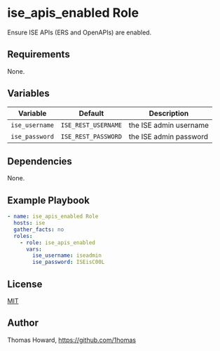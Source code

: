# ise_apis_enabled Role

Ensure ISE APIs (ERS and OpenAPIs) are enabled.

## Requirements

None.

## Variables

| Variable       | Default        | Description |
| -------------- | -------------- | ----------- |
| `ise_username` | `ISE_REST_USERNAME` | the ISE admin username |
| `ise_password` | `ISE_REST_PASSWORD` | the ISE admin password |


## Dependencies

None.

## Example Playbook

```yaml
- name: ise_apis_enabled Role
  hosts: ise
  gather_facts: no
  roles:
    - role: ise_apis_enabled
      vars:
        ise_username: iseadmin
        ise_password: ISEisC00L
```

## License

[MIT](https://mit-license.org/)

## Author

Thomas Howard, <https://github.com/1homas>
